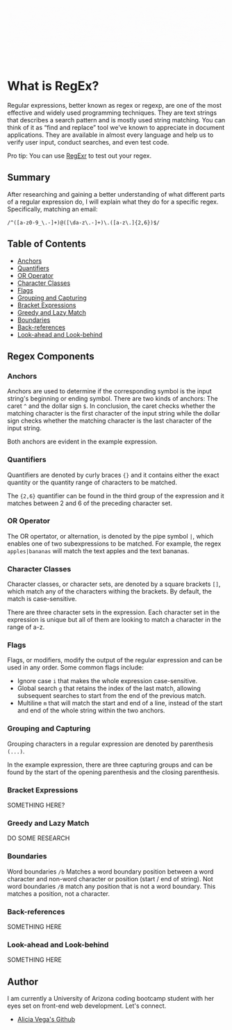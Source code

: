 ![Banner](./assets/Learn-Regex1.gif)

# What is RegEx?

Regular expressions, better known as regex or regexp, are one of the most effective and widely used programming techniques. They are text strings that describes a search pattern and is mostly used string matching. You can think of it as “find and replace” tool we've known to appreciate in document applications. They are available in almost every language and help us to verify user input, conduct searches, and even test code.

Pro tip: You can use [RegExr](https://regexr.com/) to test out your regex.

## Summary

After researching and gaining a better understanding of what different parts of a regular expression do, I will explain what they do for a specific regex. Specifically, matching an email:

    /^([a-z0-9_\.-]+)@([\da-z\.-]+)\.([a-z\.]{2,6})$/

## Table of Contents

- [Anchors](#anchors)
- [Quantifiers](#quantifiers)
- [OR Operator](#or-operator)
- [Character Classes](#character-classes)
- [Flags](#flags)
- [Grouping and Capturing](#grouping-and-capturing)
- [Bracket Expressions](#bracket-expressions)
- [Greedy and Lazy Match](#greedy-and-lazy-match)
- [Boundaries](#boundaries)
- [Back-references](#back-references)
- [Look-ahead and Look-behind](#look-ahead-and-look-behind)

## Regex Components

### Anchors

Anchors are used to determine if the corresponding symbol is the input string's beginning or ending symbol. There are two kinds of anchors: The caret `^` and the dollar sign `$`. In conclusion, the caret checks whether the matching character is the first character of the input string while the dollar sign checks whether the matching character is the last character of the input string.

Both anchors are evident in the example expression. 

### Quantifiers

Quantifiers are denoted by curly braces `{}` and it contains either the exact quantity or the quantity range of characters to be matched.

The `{2,6}` quantifier can be found in the third group of the expression and it matches between 2 and 6 of the preceding character set.

### OR Operator

The OR opertator, or alternation, is denoted by the pipe symbol `|`, which enables one of two subexpressions to be matched. For example, the regex `apples|bananas` will match the text apples and the text bananas.

### Character Classes

Character classes, or character sets, are denoted by a square brackets `[]`, which match any of the characters withing the brackets. By default, the match is case-sensitive.

There are three character sets in the expression. Each character set in the expression is unique but all of them are looking to match a character in the range of a-z. 

### Flags

Flags, or modifiers, modify the output of the regular expression and can be used in any order. Some common flags include: 

- Ignore case `i` that makes the whole expression case-sensitive. 
- Global search `g` that retains the index of the last match, allowing subsequent searches to start from the end of the previous match.
- Multiline `m` that will match the start and end of a line, instead of the start and end of the whole string within the two anchors.

### Grouping and Capturing

Grouping characters in a regular expression are denoted by parenthesis `(...)`. 

In the example expression, there are three capturing groups and can be found by the start of the opening parenthesis and the closing parenthesis.

### Bracket Expressions

SOMETHING HERE?

### Greedy and Lazy Match

DO SOME RESEARCH

### Boundaries

Word boundaries `/b` Matches a word boundary position between a word character and non-word character or position (start / end of string). Not word boundaries `/B` match any position that is not a word boundary. This matches a position, not a character.

### Back-references

SOMETHING HERE

### Look-ahead and Look-behind

SOMETHING HERE

## Author

I am currently a University of Arizona coding bootcamp student with her eyes set on front-end web development. Let's connect. 

- [Alicia Vega's Github](https://github.com/aliciavega731)
